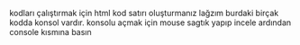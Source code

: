 kodları çalıştırmak için html kod satırı oluşturmanız lağzım
burdaki birçak kodda konsol vardır.
konsolu açmak için mouse sagtık yapıp incele ardından console kısmına basın
